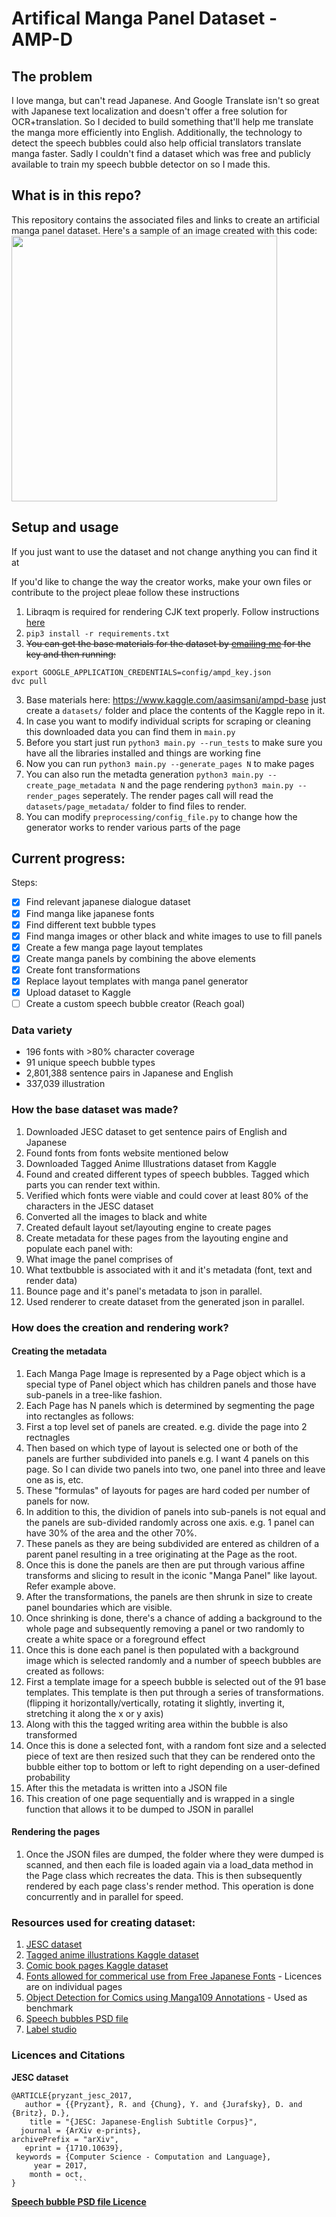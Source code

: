 # Artifical Manga Panel Dataset - AMP-D
## The problem
I love manga, but can't read Japanese. And Google Translate isn't so great with Japanese text localization and doesn't offer a free solution for OCR+translation. So I decided to build something that'll help me translate the manga more efficiently into English. Additionally, the technology to detect the speech bubbles could also help official translators translate manga faster. Sadly I couldn't find a dataset which was free and publicly available to train my speech bubble detector on so I made this.

## What is in this repo?
This repository contains the associated files and links to create an artificial manga panel dataset.
Here's a sample of an image created with this code:
<br>
<img src="https://github.com/aasimsani/artificial_manga_panel_dataset/blob/main/docs/misc_files/sample.png" width=425>

## Setup and usage
If you just want to use the dataset and not change anything you can find it at <put link to kaggle here>

If you'd like to change the way the creator works, make your own files or contribute to the project pleae follow these instructions

1. Libraqm is required for rendering CJK text properly. Follow instructions [here](https://github.com/HOST-Oman/libraqm)
2. ```pip3 install -r requirements.txt```
3. ~~You can get the base materials for the dataset by [emailing me](mailto:aasimsani05@gmail.com) for the key and then running:~~
  ```
 export GOOGLE_APPLICATION_CREDENTIALS=config/ampd_key.json
  dvc pull
  ```
3. Base materials here: https://www.kaggle.com/aasimsani/ampd-base just create a `datasets/` folder and place the contents of the Kaggle repo in it.
4. In case you want to modify individual scripts for scraping or cleaning this downloaded data you can find them in ```main.py```
5. Before you start just run ```python3 main.py --run_tests``` to make sure
you have all the libraries installed and things are working fine
6. Now you can run ```python3 main.py --generate_pages N``` to make pages
  1. You can also run the metadta generation ```python3 main.py --create_page_metadata N``` and the page rendering ```python3 main.py --render_pages```     seperately. The render pages call will read the ```datasets/page_metadata/``` folder to find files to render.
7. You can modify ```preprocessing/config_file.py``` to change how the generator works to render various parts of the page

## Current progress:

Steps:
- [x] Find relevant japanese dialogue dataset
- [x] Find manga like japanese fonts
- [x] Find different text bubble types
- [x] Find manga images or other black and white images to use to fill panels
- [x] Create a few manga page layout templates
- [x] Create manga panels by combining the above elements
- [x] Create font transformations
- [x] Replace layout templates with manga panel generator
- [x] Upload dataset to Kaggle
- [ ] Create a custom speech bubble creator (Reach goal)

### Data variety
- 196 fonts with >80% character coverage
- 91 unique speech bubble types
- 2,801,388 sentence pairs in Japanese and English
- 337,039 illustration

### How the base dataset was made?
1. Downloaded JESC dataset to get sentence pairs of English and Japanese
2. Found fonts from fonts website mentioned below
3. Downloaded Tagged Anime Illustrations dataset from Kaggle
4. Found and created different types of speech bubbles. Tagged which parts you can render text within.
5. Verified which fonts were viable and could cover at least 80% of the characters in the JESC dataset
6. Converted all the images to black and white 
7. Created default layout set/layouting engine to create pages 
8. Create metadata for these pages from the layouting engine and populate each panel with:
  1. What image the panel comprises of
  2. What textbubble is associated with it and it's metadata (font, text and render data)
9. Bounce page and it's panel's metadata to json in parallel.
9. Used renderer to create dataset from the generated json in parallel.

### How does the creation and rendering work?
#### Creating the metadata
1. Each Manga Page Image is represented by a Page object which is a special type of Panel object which has children panels and those have sub-panels in a tree-like fashion.
2. Each Page has N panels which is determined by segmenting the page into rectangles as follows:
  1. First a top level set of panels are created. e.g. divide the page into 2 rectnagles 
  2. Then based on which type of layout is selected one or both of the panels are further subdivided into panels e.g. I want 4 panels on this page. So I can divide two panels into two, one panel into three and leave one as is, etc.
  3. These "formulas" of layouts for pages are hard coded per number of panels for now.
  4. In addition to this, the dividion of panels into sub-panels is not equal and the panels are sub-divided randomly across one axis. e.g. 1 panel can have 30% of the area and the other 70%.
  5. These panels as they are being subdivided are entered as children of a parent panel resulting in a tree originating at the Page as the root.
3. Once this is done the panels are then are put through various affine transforms and slicing to result in the iconic "Manga Panel" like layout. Refer example above.
4. After the transformations, the panels are then shrunk in size to create panel boundaries which are visible.
5. Once shrinking is done, there's a chance of adding a background to the whole page and subsequently removing a panel or two randomly to create a white space or a foreground effect
6. Once this is done each panel is then populated with a background image which is selected randomly and a number of speech bubbles are created as follows:
  1. First a template image for a speech bubble is selected out of the 91 base templates. This template is then put through a series of transformations. (flipping it horizontally/vertically, rotating it slightly, inverting it, stretching it along the x or y axis)
  2. Along with this the tagged writing area within the bubble is also transformed
  3. Once this is done a selected font, with a random font size and a selected piece of text are then resized such that they can be rendered onto the bubble either top to bottom or left to right depending on a user-defined probability
7. After this the metadata is written into a JSON file
8. This creation of one page sequentially and is wrapped in a single function that allows it to be dumped to JSON in parallel
#### Rendering the pages
1. Once the JSON files are dumped, the folder where they were dumped is scanned, and then each file is loaded again via a load_data method in the Page class which recreates the data. This is then subsequently rendered by each page class's render method. This operation is done concurrently and in parallel for speed.

### Resources used for creating dataset:

1. [JESC dataset](https://nlp.stanford.edu/projects/jesc/)
2. [Tagged anime illustrations Kaggle dataset](https://www.kaggle.com/mylesoneill/tagged-anime-illustrations)
3. [Comic book pages Kaggle dataset](https://www.kaggle.com/cenkbircanoglu/comic-books-classification)
4. [Fonts allowed for commerical use from Free Japanese Fonts](https://www.freejapanesefont.com/) - Licences are on individual pages
5. [Object Detection for Comics using Manga109 Annotations](https://arxiv.org/pdf/1803.08670.pdf) - Used as benchmark
6. [Speech bubbles PSD file](https://www.deviantart.com/zombiesmile/art/300-Free-Speech-Bubbles-Download-419223430)
7. [Label studio](https://labelstud.io/)

### Licences and Citations
**JESC dataset**
```
@ARTICLE{pryzant_jesc_2017,
   author = {{Pryzant}, R. and {Chung}, Y. and {Jurafsky}, D. and {Britz}, D.},
    title = "{JESC: Japanese-English Subtitle Corpus}",
  journal = {ArXiv e-prints},
archivePrefix = "arXiv",
   eprint = {1710.10639},
 keywords = {Computer Science - Computation and Language},
     year = 2017,
    month = oct,
}             ```
```

[**Speech bubble PSD file Licence**](https://friendlystock.com/terms-of-use/)
